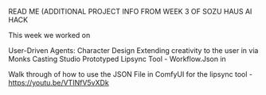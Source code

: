 READ ME (ADDITIONAL PROJECT INFO FROM WEEK 3 OF SOZU HAUS AI HACK

This week we worked on

User-Driven Agents: Character Design
Extending creativity to the user in via Monks Casting Studio
Prototyped Lipsync Tool - Workflow.Json in 

Walk through of how to use the JSON File in ComfyUI for the lipsync tool - https://youtu.be/VTINfV5vXDk
